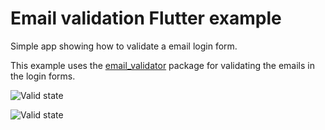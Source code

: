 # Email validation Flutter example

Simple app showing how to validate a email login form.

This example uses the [email_validator](https://github.com/fredeil/email-validator.dart) package for validating the emails in the login forms.

![Valid state](https://raw.githubusercontent.com/fredeil/flutter-email-validator/master/docs/valid.png)

![Valid state](https://raw.githubusercontent.com/fredeil/flutter-email-validator/master/docs/invalid.png)
